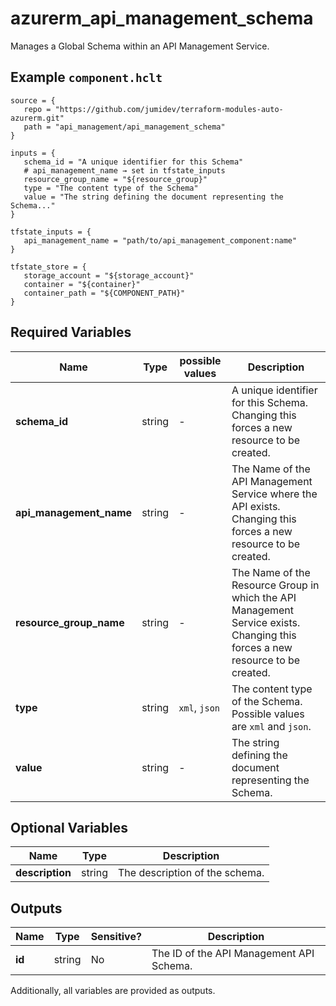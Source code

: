 # azurerm_api_management_schema

Manages a Global Schema within an API Management Service.

## Example `component.hclt`

```hcl
source = {
   repo = "https://github.com/jumidev/terraform-modules-auto-azurerm.git"   
   path = "api_management/api_management_schema"   
}

inputs = {
   schema_id = "A unique identifier for this Schema"   
   # api_management_name → set in tfstate_inputs
   resource_group_name = "${resource_group}"   
   type = "The content type of the Schema"   
   value = "The string defining the document representing the Schema..."   
}

tfstate_inputs = {
   api_management_name = "path/to/api_management_component:name"   
}

tfstate_store = {
   storage_account = "${storage_account}"   
   container = "${container}"   
   container_path = "${COMPONENT_PATH}"   
}

```

## Required Variables

| Name | Type |  possible values |  Description |
| ---- | --------- |  ----------- | ----------- |
| **schema_id** | string |  -  |  A unique identifier for this Schema. Changing this forces a new resource to be created. | 
| **api_management_name** | string |  -  |  The Name of the API Management Service where the API exists. Changing this forces a new resource to be created. | 
| **resource_group_name** | string |  -  |  The Name of the Resource Group in which the API Management Service exists. Changing this forces a new resource to be created. | 
| **type** | string |  `xml`, `json`  |  The content type of the Schema. Possible values are `xml` and `json`. | 
| **value** | string |  -  |  The string defining the document representing the Schema. | 

## Optional Variables

| Name | Type |  Description |
| ---- | --------- |  ----------- |
| **description** | string |  The description of the schema. | 



## Outputs

| Name | Type | Sensitive? | Description |
| ---- | ---- | --------- | --------- |
| **id** | string | No  | The ID of the API Management API Schema. | 

Additionally, all variables are provided as outputs.
